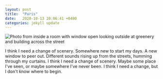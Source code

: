 ```yaml
---
layout: post
title:  "Paris"
date:   2020-10-13 20:06:41 +0400
categories: jekyll update
---
```

<img src="//images.weserv.nl/?url=havemapswill.travel/img/2020-10-13-paris.JPG&&w=500h=400&dpr=4" alt="Photo from inside a room with window open looking outside at greenery and building across the street">

I think I need a change of scenery. Somewhere new to start my days. A new window to peer out. Different sounds rising up from the streets, humming through my curtains. I think I need a change of scenery. Maybe some place I've seen, or maybe somewhere I've never been. I think I need a change, but I don't know where to begin.
